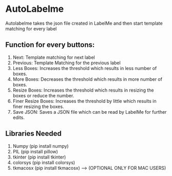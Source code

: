 # AutoLabelme

Autolabelme takes the json file created in LabelMe and then start template matching for every label

## Function for every buttons:
1. Next: Template matching for next label
2. Previous: Template Matching for the previous label
3. Less Boxes: Increases the threshold which results in less number of boxes.
4. More Boxes: Decreases the threshold which results in more number of boxes.
5. Resize Boxes: Increases the threshold which results in resizing the boxes or reduce the number.
6. Finer Resize Boxes: Increases the threshold by little which results in finer resizing the boxes.
7. Save JSON: Saves a JSON file which can be read by LabelMe for further edits.

## Libraries Needed

1. Numpy (pip install numpy)
2. PIL (pip install pillow)
3. tkinter (pip install tkinter)
4. colorsys (pip install colorsys)
5. tkmacosx (pip install tkmacosx) --> (OPTIONAL ONLY FOR MAC USERS)
